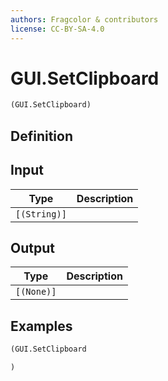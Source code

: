 ```yaml
---
authors: Fragcolor & contributors
license: CC-BY-SA-4.0
---
```



# GUI.SetClipboard

```clojure
(GUI.SetClipboard)
```


## Definition




## Input

| Type | Description |
|------|-------------|
| `[(String)]` |  |


## Output

| Type | Description |
|------|-------------|
| `[(None)]` |  |


## Examples

```clojure
(GUI.SetClipboard

)
```
